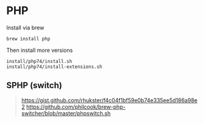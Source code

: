 PHP
===

Install via brew
```
brew install php
```

Then install more versions
```
install/php74/install.sh
install/php74/install-extensions.sh
```

## SPHP (switch)
> https://gist.github.com/rhukster/f4c04f1bf59e0b74e335ee5d186a98e2
> https://github.com/philcook/brew-php-switcher/blob/master/phpswitch.sh
